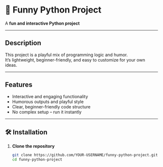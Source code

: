 # 🐍 Funny Python Project 

A **fun and interactive Python project** 

---

##  Description
This project is a playful mix of programming logic and humor.  
It’s lightweight, beginner-friendly, and easy to customize for your own ideas.

---

## Features
-  Interactive and engaging functionality
-  Humorous outputs and playful style
-  Clear, beginner-friendly code structure
-  No complex setup – run it instantly

---

## 🛠 Installation

1. **Clone the repository**
   ```bash
   git clone https://github.com/YOUR-USERNAME/funny-python-project.git
   cd funny-python-project


